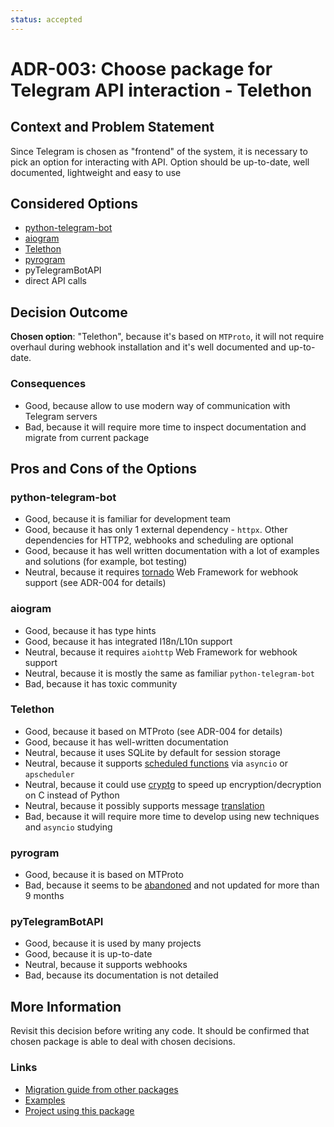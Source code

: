 ```yaml
---
status: accepted
---
```


# ADR-003: Choose package for Telegram API interaction - Telethon

## Context and Problem Statement

Since Telegram is chosen as "frontend" of the system, it is necessary to pick an option for interacting with API. Option should be up-to-date, well documented, lightweight and easy to use

## Considered Options

* [python-telegram-bot](https://docs.python-telegram-bot.org/en)
* [aiogram](https://docs.aiogram.dev/en/latest/index.html)
* [Telethon](https://github.com/LonamiWebs/Telethon/tree/v1)
* [pyrogram](https://github.com/pyrogram/pyrogram)
* pyTelegramBotAPI
* direct API calls

## Decision Outcome

**Chosen option**: "Telethon", because it's based on `MTProto`, it will not require overhaul during webhook installation and it's well documented and up-to-date.

### Consequences

* Good, because allow to use modern way of communication with Telegram servers
* Bad, because it will require more time to inspect documentation and migrate from current package

## Pros and Cons of the Options

### python-telegram-bot

* Good, because it is familiar for development team
* Good, because it has only 1 external dependency - `httpx`. Other dependencies for HTTP2, webhooks and scheduling are optional
* Good, because it has well written documentation with a lot of examples and solutions (for example, bot testing)
* Neutral, because it requires [tornado](https://www.tornadoweb.org/en/stable/) Web Framework for webhook support (see ADR-004 for details)

### aiogram

* Good, because it has type hints
* Good, because it has integrated I18n/L10n support
* Neutral, because it requires `aiohttp` Web Framework for webhook support
* Neutral, because it is mostly the same as familiar `python-telegram-bot`
* Bad, because it has toxic community

### Telethon

* Good, because it based on MTProto (see ADR-004 for details)
* Good, because it has well-written documentation
* Neutral, because it uses SQLite by default for session storage
* Neutral, because it supports [scheduled functions](https://github.com/LonamiWebs/Telethon/wiki/Scheduling-Functions) via `asyncio` or `apscheduler`
* Neutral, because it could use [cryptg](https://docs.telethon.dev/en/stable/basic/installation.html#optional-dependencies) to speed up encryption/decryption on C instead of Python
* Neutral, because it possibly supports message [translation](https://tl.telethon.dev/methods/messages/translate_text.html)
* Bad, because it will require more time to develop using new techniques and `asyncio` studying

### pyrogram

* Good, because it is based on MTProto
* Bad, because it seems to be [abandoned](https://github.com/pyrogram/pyrogram/issues/1382) and not updated for more than 9 months

### pyTelegramBotAPI

* Good, because it is used by many projects
* Good, because it is up-to-date
* Neutral, because it supports webhooks
* Bad, because its documentation is not detailed

## More Information

Revisit this decision before writing any code. It should be confirmed that chosen package is able to deal with chosen decisions.

### Links

* [Migration guide from other packages](https://docs.telethon.dev/en/stable/concepts/botapi-vs-mtproto.html#id5)
* [Examples](https://github.com/LonamiWebs/Telethon/tree/v1/telethon_examples)
* [Project using this package](https://github.com/LonamiWebs/Telethon/wiki/Projects-using-Telethon)

